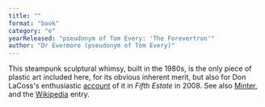 ```yaml
---
title: ""
format: "book"
category: "e"
yearReleased: "pseudonym of Tom Every: 'The Forevertron'"
author: "Dr Evermore (pseudonym of Tom Every)"
---
```

This steampunk sculptural whimsy, built in the 1980s, is  the only piece of plastic art included here, for its obvious inherent merit, but  also for Don LaCoss's enthusiastic <a href="http://www.fifthestate.org/archive/377-march-2008/power-forevertron/"> account</a> of it in _Fifth Estate_ in 2008. See also <a href="https://web.archive.org/web/20110716033136/http:/archives.secretsofthecity.com/magazine/reporting/rakish-angle/mysteries-dr-evermores-forevertron"> Minter</a>, and the <a href="https://en.wikipedia.org/wiki/Forevertron"> Wikipedia</a> entry.
